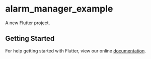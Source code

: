 # alarm_manager_example

A new Flutter project.

## Getting Started

For help getting started with Flutter, view our online
[documentation](https://flutter.io/).
